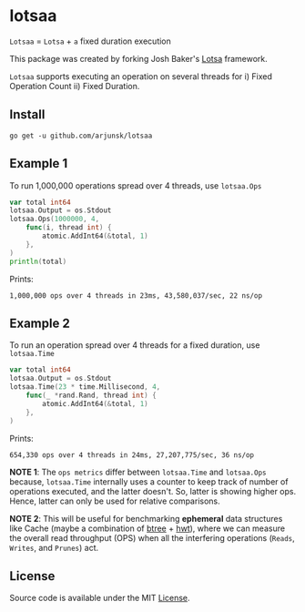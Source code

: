 # lotsaa

`Lotsaa` = `Lotsa` + `a` fixed duration execution

This package was created by forking Josh Baker's [Lotsa](https://github.com/tidwall/lotsa) framework.

`Lotsaa` supports executing an operation on several threads for i) Fixed Operation Count ii) Fixed Duration.

## Install

```
go get -u github.com/arjunsk/lotsaa
```

## Example 1

To run 1,000,000 operations spread over 4 threads, use `lotsaa.Ops`

```go
var total int64
lotsaa.Output = os.Stdout
lotsaa.Ops(1000000, 4,
    func(i, thread int) {
        atomic.AddInt64(&total, 1)
    },
)
println(total)
```

Prints:

```
1,000,000 ops over 4 threads in 23ms, 43,580,037/sec, 22 ns/op
```

## Example 2

To run an operation spread over 4 threads for a fixed duration, use `lotsaa.Time`

```go
var total int64
lotsaa.Output = os.Stdout
lotsaa.Time(23 * time.Millisecond, 4,
    func(_ *rand.Rand, thread int) {
        atomic.AddInt64(&total, 1)
    },
)
```

Prints:

```
654,330 ops over 4 threads in 24ms, 27,207,775/sec, 36 ns/op
```

**NOTE 1**: The `ops metrics` differ between `lotsaa.Time` and `lotsaa.Ops` because, `lotsaa.Time` internally uses a counter to 
keep track of number of operations executed, and the latter doesn't. So, latter is showing higher ops. Hence, latter
can only be used for relative comparisons.

**NOTE 2**:
This will be useful for benchmarking **ephemeral** data structures like Cache 
(maybe a combination of [btree](https://github.com/tidwall/btree) + [hwt](https://github.com/RussellLuo/timingwheel)), 
where we can measure the overall read throughput (OPS) when all the interfering operations (`Reads`, `Writes`, and `Prunes`) act.

## License

Source code is available under the MIT [License](/LICENSE).
